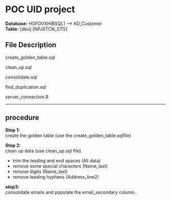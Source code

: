 # POC UID project

**Database:** HOFDVXHIBSQL1  --> AD_Customer  
**Table:** [dbo].[NPJXTCN_STG]  

## File Description
create_golden_table.sql  

clean_up.sql

consolidate.sql  

find_duplication.sql

server_connection.R  

* * *  
## procedure  
**Step 1:**  
create the golden table (use the create_golden_table.sqlfile)  

**Step 2:**  
clean up data (use clean_up.sql file)  
* trim the leading and end spaces (All data)
* remove some special characters (Name_last)
* remove digits (Name_last)  
* remove leading hyphens (Address_line2)  

**step3:**  
consolidate emails and populate the email_secondary column.  












